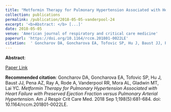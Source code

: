 ```yaml
--- 
title: "Metformin Therapy for Pulmonary Hypertension Associated with Heart Failure with Preserved Ejection Fraction versus Pulmonary Arterial Hypertension." 
collection: publications 
permalink: /publication/2018-05-05-vanderpool-24 
excerpt: '<b>Abstract: </b> [...]' 
date: 2018-05-05 
venue: 'American journal of respiratory and critical care medicine' 
paperurl: 'https://doi.org/10.1164/rccm.201801-0022LE' 
citation:  ' Goncharov DA, Goncharova EA, Tofovic SP, Hu J, Baust JJ, Pena AZ, Ray A, Rode A, Vanderpool RR, Mora AL, Gladwin MT, Lai YC. <i>Metformin Therapy for Pulmonary Hypertension Associated with Heart Failure with Preserved Ejection Fraction versus Pulmonary Arterial Hypertension.</i> Am J Respir Crit Care Med. 2018 Sep 1;198(5):681-684. doi: 10.1164/rccm.201801-0022LE.' 
--- 
```

<b>Abstract</b>:    
 
[Paper Link](https://doi.org/10.1164/rccm.201801-0022LE) 
 
<b>Recommended citation</b>:  Goncharov DA, Goncharova EA, Tofovic SP, Hu J, Baust JJ, Pena AZ, Ray A, Rode A, Vanderpool RR, Mora AL, Gladwin MT, Lai YC. <i>Metformin Therapy for Pulmonary Hypertension Associated with Heart Failure with Preserved Ejection Fraction versus Pulmonary Arterial Hypertension.</i> Am J Respir Crit Care Med. 2018 Sep 1;198(5):681-684. doi: 10.1164/rccm.201801-0022LE. 
